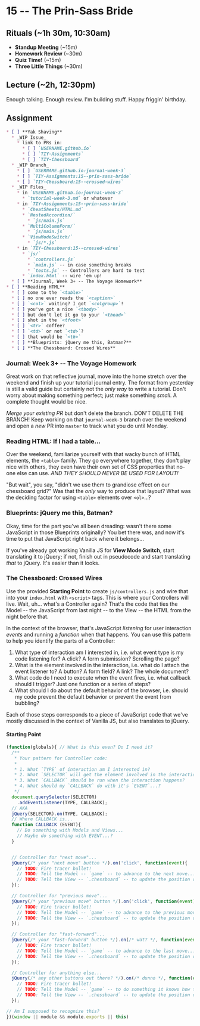 # 15 -- The Prin-Sass Bride

## Rituals (~1h 30m, 10:30am)

* **Standup Meeting** (~15m)
* **Homework Review** (~30m)
* **Quiz Time!** (~15m)
* **Three Little Things** (~30m)

## Lecture (~2h, 12:30pm)

Enough talking. Enough review. I'm building stuff. Happy friggin' birthday.

## Assignment

```markdown
* [ ] **Yak Shaving**
  * _WIP Issue_
    * link to PRs in:
      * [ ] `USERNAME.github.io`
      * [ ] `TIY-Assignments`
      * [ ] `TIY-Chessboard`
  * _WIP Branch_
    * [ ] `USERNAME.github.io:journal-week-3`
    * [ ] `TIY-Assignments:15--prin-sass-bride`
    * [ ] `TIY-Chessboard:15--crossed-wires`
  * _WIP Files_
    * in `USERNAME.github.io:journal-week-3`
      * `tutorial-week-3.md` or whatever
    * in `TIY-Assignments:15--prin-sass-bride`
      * `CheatSheets/HTML.md`
      * `NestedAccordion/`
        * `js/main.js`
      * `MultiColumnForm/`
        * `js/main.js`
      * `ViewModeSwitch/`
        * `js/*.js`
    * in `TIY-Chessboard:15--crossed-wires`
      * `js/`
        * `controllers.js`
        * `main.js` -- in case something breaks
        * `tests.js` -- Controllers are hard to test
      * `index.html` -- wire 'em up!
  * [ ] **Journal, Week 3+ -- The Voyage Homework**
* [ ] **Reading HTML**
  * [ ] come to the `<table>`
  * [ ] no one ever reads the `<caption>`
  * [ ] `<col>` waiting? I got `<colgroup>`!
  * [ ] you've got a nice `<tbody>`
  * [ ] but don't let it go to your `<thead>`
  * [ ] shot in the `<tfoot>`
  * [ ] `<tr>` coffee?
  * [ ] `<td>` or not `<td>`?
  * [ ] that would be `<th>`
  * [ ] **Blueprints: jQuery me this, Batman?**
  * [ ] **The Chessboard: Crossed Wires**
```

### Journal: Week 3+ -- The Voyage Homework

Great work on that reflective journal, move into the home stretch over the weekend and finish up your tutorial journal entry. The format from yesterday is still a valid guide but certainly not the _only way_ to write a tutorial. Don't worry about making something perfect; just make something _small_. A complete thought would be nice.

_Merge your existing PR_ but don't delete the branch. DON'T DELETE THE BRANCH! Keep working on that `journal-week-3` branch over the weekend and open a _new_ PR into `master` to track what you do until Monday.

### Reading HTML: If I had a table...

Over the weekend, familiarize yourself with that wacky bunch of HTML elements, the `<table>` family. They go everywhere together, they don't play nice with others, they even have their own set of CSS properties that no-one else can use. _AND THEY SHOULD NEVER BE USED FOR LAYOUT!_

"But wait", you say, "didn't we use them to grandiose effect on our chessboard grid?" Was that the _only_ way to produce that layout? What was the deciding factor for using `<table>` elements over `<ol>`...?

### Blueprints: jQuery me this, Batman?

Okay, time for the part you've all been dreading: wasn't there some JavaScript in those Blueprints originally? You bet there was, and now it's time to put that JavaScript right back where it belongs...

If you've already got working Vanilla JS for **View Mode Switch**, start translating it to jQuery; if not, finish out in pseudocode and start translating _that_ to jQuery. It's easier than it looks.

### The Chessboard: Crossed Wires

Use the provided **Starting Point** to create `js/controllers.js` and wire that into your `index.html` with `<script>` tags. This is where your Controllers will live. Wait, uh... what's a Controller again? That's the code that ties the Model -- the JavaScript from last night -- to the View -- the HTML from the night before that.

In the context of the browser, that's JavaScript _listening_ for user interaction _events_ and running a _function_ when that happens. You can use this pattern to help you identify the parts of a Controller:

1. What type of interaction am I interested in, i.e. what event type is my code listening for? A click? A form submission? Scrolling the page?
1. What is the element involved in the interaction, i.e. what do I attach the event listener to? A button? A form field? A link? The whole document?
1. What code do I need to execute when the event fires, i.e. what callback should I trigger? Just one function or a series of steps?
1. What should I do about the default behavior of the browser, i.e. should my code prevent the default behavior or prevent the event from bubbling?

Each of those steps corresponds to a piece of JavaScript code that we've mostly discussed in the context of Vanilla JS, but also translates to jQuery.

#### Starting Point

```javascript
(function(globals){ // What is this even? Do I need it?
  /**
   * Your pattern for Controller code:
   *
   * 1. What `TYPE` of interaction am I interested in?
   * 2. What `SELECTOR` will get the element involved in the interaction?
   * 3. What `CALLBACK` should be run when the interaction happens?
   * 4. What should my `CALLBACK` do with it's `EVENT`...?
   */
  document.querySelector(SELECTOR)
    .addEventListener(TYPE, CALLBACK);
  // AKA
  jQuery(SELECTOR).on(TYPE, CALLBACK);
  // Where CALLBACK is...
  function CALLBACK (EVENT){
    // Do something with Models and Views...
    // Maybe do something with EVENT...?
  }


  // Controller for "next move"...
  jQuery(/* your "next move" button */).on('click', function(event){
    // TODO: Fire tracer bullet!
    // TODO: Tell the Model -- `game` -- to advance to the next move...
    // TODO: Tell the View -- `.chessboard` -- to update the position of the pieces based on `game.board()`
  });

  // Controller for "previous move"...
  jQuery(/* your "previous move" button */).on('click', function(event){
    // TODO: Fire tracer bullet!
    // TODO: Tell the Model -- `game` -- to advance to the previous move...
    // TODO: Tell the View -- `.chessboard` -- to update the position of the pieces based on `game.board()`
  });

  // Controller for "fast-forward"...
  jQuery(/* your "fast-forward" button */).on(/* wat? */, function(event){
    // TODO: Fire tracer bullet!
    // TODO: Tell the Model -- `game` -- to advance to the last move...
    // TODO: Tell the View -- `.chessboard` -- to update the position of the pieces based on `game.board()`
  });

  // Controller for anything else...
  jQuery(/* any other buttons out there? */).on(/* dunno */, function(event){
    // TODO: Fire tracer bullet!
    // TODO: Tell the Model -- `game` -- to do something it knows how to do...
    // TODO: Tell the View -- `.chessboard` -- to update the position of the pieces based on `game.board()`
  });

// Am I supposed to recognize this?
})(window || module && module.exports || this)
```
